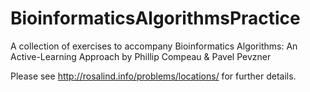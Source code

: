 # BioinformaticsAlgorithmsPractice
A collection of exercises to accompany Bioinformatics Algorithms: An Active-Learning Approach by Phillip Compeau &amp; Pavel Pevzner

Please see http://rosalind.info/problems/locations/ for further details. 
